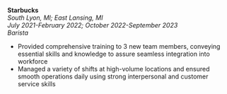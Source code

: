 **Starbucks**  
_South Lyon, MI; East Lansing, MI_  
_July 2021-February 2022; October 2022-September 2023_  
_Barista_  
* Provided comprehensive training to 3 new team members, conveying essential skills and knowledge to assure seamless integration into workforce
* Managed a variety of shifts at high-volume locations and ensured smooth operations daily using strong interpersonal and customer service skills